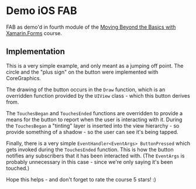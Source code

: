 # Demo iOS FAB
FAB as demo'd in fourth module of the [Moving Beyond the Basics with Xamarin.Forms](https://www.pluralsight.com/courses/xamarin-forms-moving-beyond-basics) course.

## Implementation
This is a very simple example, and only meant as a jumping off point. The circle and the "plus sign" on the button were implemented with CoreGraphics. 

The drawing of the button occurs in the `Draw` function, which is an overridden function provided by the `UIView` class - which this button derives from.

The `TouchesBegan` and `TouchesEnded` functions are overridden to provide a means for the button to report when the user is interacting with it. During the `TouchesBegan` a "tinting" layer is inserted into the view hierarchy - so provide something of a shadow - so the user can see it's being tapped.

Finally, there is a very simple `EventHandler<EventArgs> ButtonPressed` which gets invoked during the `TouchesEnded` function. This is how the button notifies any subscribers that it has been interacted with. (The `EventArgs` is probably unnecessary in this case - since we're only saying it's been touched.)

Hope this helps - and don't forget to rate the course 5 stars! :)